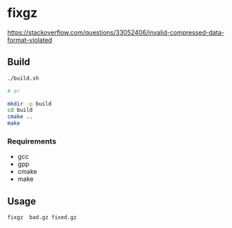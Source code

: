 # fixgz

https://stackoverflow.com/questions/33052406/invalid-compressed-data-format-violated

## Build

```bash
./build.sh

# or

mkdir -p build
cd build
cmake ..
make
```

### Requirements

- gcc
- gpp
- cmake
- make

## Usage

```bash
fixgz  bad.gz fixed.gz
```
